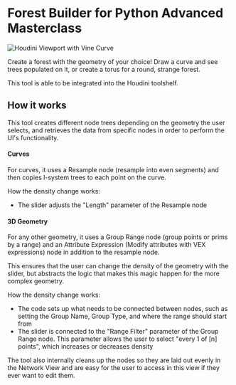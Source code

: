 # Forest Builder for Python Advanced Masterclass

  ![Houdini Viewport with Vine Curve](https://github.com/xipaja/python-advanced-tool/blob/main/tool_screenshots/forest_builder.PNG)

Create a forest with the geometry of your choice! Draw a curve and see trees populated on it, or create a torus for a round, strange forest. 

This tool is able to be integrated into the Houdini toolshelf.


## How it works

This tool creates different node trees depending on the geometry the user selects, and retrieves the data from specific nodes in order to perform the UI's functionality.

#### Curves
For curves, it uses a Resample node (resample into even segments) and then copies l-system trees to each point on the curve.
 
<p>How the density change works:
    <ul>
      <li>The slider adjusts the "Length" parameter of the Resample node</li>
    </ul>
</p>

#### 3D Geometry
For any other geometry, it uses a Group Range node (group points or prims by a range) and an Attribute Expression (Modify attributes with VEX expressions) node in addition to the resample node. 
  <p>This ensures that the user can change the density of the geometry with the slider, but abstracts the logic that makes this magic happen for the more complex geometry.</p>
  
  <p>How the density change works:
  <ul>
    <li> The code sets up what needs to be connected between nodes, such as setting the Group Name, Group Type, and where the range should start from </li>
    <li> The slider is connected to the "Range Filter" parameter of the Group Range node. This parameter allows the user to select "every 1 of [n] points", which increases or decreases density </li> 
  </ul>
  </p>
The tool also internally cleans up the nodes so they are laid out evenly in the Network View and are easy for the user to access in this view if they ever want to edit them.

